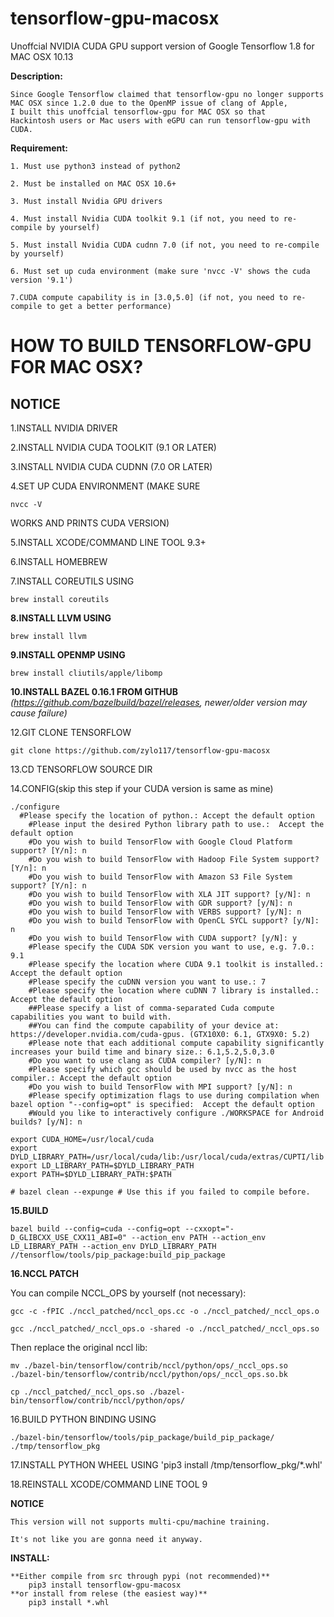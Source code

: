 # tensorflow-gpu-macosx

Unoffcial NVIDIA CUDA GPU support version of Google Tensorflow 1.8 for MAC OSX 10.13

**Description:**

    Since Google Tensorflow claimed that tensorflow-gpu no longer supports 
    MAC OSX since 1.2.0 due to the OpenMP issue of clang of Apple,
    I built this unoffcial tensorflow-gpu for MAC OSX so that
    Hackintosh users or Mac users with eGPU can run tensorflow-gpu with CUDA.

**Requirement:**

    1. Must use python3 instead of python2

    2. Must be installed on MAC OSX 10.6+

    3. Must install Nvidia GPU drivers

    4. Must install Nvidia CUDA toolkit 9.1 (if not, you need to re-compile by yourself)

    5. Must install Nvidia CUDA cudnn 7.0 (if not, you need to re-compile by yourself)

    6. Must set up cuda environment (make sure 'nvcc -V' shows the cuda version '9.1')

    7.CUDA compute capability is in [3.0,5.0] (if not, you need to re-compile to get a better performance)

# HOW TO BUILD TENSORFLOW-GPU FOR MAC OSX?

## NOTICE 

1.INSTALL NVIDIA DRIVER

2.INSTALL NVIDIA CUDA TOOLKIT (9.1 OR LATER)

3.INSTALL NVIDIA CUDA CUDNN (7.0 OR LATER)

4.SET UP CUDA ENVIRONMENT (MAKE SURE

    nvcc -V

WORKS AND PRINTS CUDA VERSION)

5.INSTALL XCODE/COMMAND LINE TOOL 9.3+

6.INSTALL HOMEBREW

7.INSTALL COREUTILS USING 

    brew install coreutils

**8.INSTALL LLVM USING**

    brew install llvm
    
**9.INSTALL OPENMP USING** 

    brew install cliutils/apple/libomp

**10.INSTALL BAZEL 0.16.1 FROM GITHUB**
*(https://github.com/bazelbuild/bazel/releases, newer/older version may cause failure)*

12.GIT CLONE TENSORFLOW

    git clone https://github.com/zylo117/tensorflow-gpu-macosx

13.CD TENSORFLOW SOURCE DIR

14.CONFIG(skip this step if your CUDA version is same as mine)

    ./configure
      #Please specify the location of python.: Accept the default option
        #Please input the desired Python library path to use.:  Accept the default option
        #Do you wish to build TensorFlow with Google Cloud Platform support? [Y/n]: n
        #Do you wish to build TensorFlow with Hadoop File System support? [Y/n]: n
        #Do you wish to build TensorFlow with Amazon S3 File System support? [Y/n]: n
        #Do you wish to build TensorFlow with XLA JIT support? [y/N]: n
        #Do you wish to build TensorFlow with GDR support? [y/N]: n
        #Do you wish to build TensorFlow with VERBS support? [y/N]: n
        #Do you wish to build TensorFlow with OpenCL SYCL support? [y/N]: n
        #Do you wish to build TensorFlow with CUDA support? [y/N]: y
        #Please specify the CUDA SDK version you want to use, e.g. 7.0.: 9.1
        #Please specify the location where CUDA 9.1 toolkit is installed.: Accept the default option
        #Please specify the cuDNN version you want to use.: 7
        #Please specify the location where cuDNN 7 library is installed.: Accept the default option
        ##Please specify a list of comma-separated Cuda compute capabilities you want to build with.
        ##You can find the compute capability of your device at: https://developer.nvidia.com/cuda-gpus. (GTX10X0: 6.1, GTX9X0: 5.2)
        #Please note that each additional compute capability significantly increases your build time and binary size.: 6.1,5.2,5.0,3.0
        #Do you want to use clang as CUDA compiler? [y/N]: n
        #Please specify which gcc should be used by nvcc as the host compiler.: Accept the default option
        #Do you wish to build TensorFlow with MPI support? [y/N]: n
        #Please specify optimization flags to use during compilation when bazel option "--config=opt" is specified:  Accept the default option
        #Would you like to interactively configure ./WORKSPACE for Android builds? [y/N]: n

    export CUDA_HOME=/usr/local/cuda
    export DYLD_LIBRARY_PATH=/usr/local/cuda/lib:/usr/local/cuda/extras/CUPTI/lib
    export LD_LIBRARY_PATH=$DYLD_LIBRARY_PATH
    export PATH=$DYLD_LIBRARY_PATH:$PATH

    # bazel clean --expunge # Use this if you failed to compile before.

**15.BUILD**

    bazel build --config=cuda --config=opt --cxxopt="-D_GLIBCXX_USE_CXX11_ABI=0" --action_env PATH --action_env LD_LIBRARY_PATH --action_env DYLD_LIBRARY_PATH //tensorflow/tools/pip_package:build_pip_package

**16.NCCL PATCH**
  
  You can compile NCCL_OPS by yourself (not necessary):

    gcc -c -fPIC ./nccl_patched/nccl_ops.cc -o ./nccl_patched/_nccl_ops.o
    
    gcc ./nccl_patched/_nccl_ops.o -shared -o ./nccl_patched/_nccl_ops.so
  
  Then replace the original nccl lib:

    mv ./bazel-bin/tensorflow/contrib/nccl/python/ops/_nccl_ops.so ./bazel-bin/tensorflow/contrib/nccl/python/ops/_nccl_ops.so.bk

    cp ./nccl_patched/_nccl_ops.so ./bazel-bin/tensorflow/contrib/nccl/python/ops/



16.BUILD PYTHON BINDING USING

    ./bazel-bin/tensorflow/tools/pip_package/build_pip_package/ ./tmp/tensorflow_pkg

17.INSTALL PYTHON WHEEL USING 'pip3 install /tmp/tensorflow_pkg/*.whl'

18.REINSTALL XCODE/COMMAND LINE TOOL 9


**NOTICE**

    This version will not supports multi-cpu/machine training.
    
    It's not like you are gonna need it anyway.

**INSTALL:**

    **Either compile from src through pypi (not recommended)**
        pip3 install tensorflow-gpu-macosx
    **or install from relese (the easiest way)**
        pip3 install *.whl
